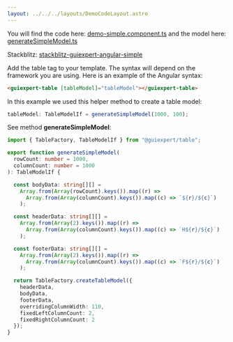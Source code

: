 ```yaml
---
layout: ../../../layouts/DemoCodeLayout.astro
---
```




You will find the code here: [demo-simple.component.ts](https://github.com/guiexperttable/table-website/blob/main/src/app/demos/simple/demo-simple.component.ts)
and the model here: [generateSimpleModel.ts](https://github.com/guiexperttable/demo-table-models/blob/main/src/lib/generateSimpleModel.ts)

Stackblitz: [stackblitz-guiexpert-angular-simple](https://stackblitz.com/edit/stackblitz-guiexpert-angular-simple)


Add the table tag to your template.
The syntax will depend on the framework you are using.
Here is an example of the Angular syntax:

```html
<guiexpert-table [tableModel]="tableModel"></guiexpert-table>
```


In this example we used this helper method to create a table model:

```ts
tableModel: TableModelIf = generateSimpleModel(1000, 100);
```

See method <b>generateSimpleModel</b>:





```ts title="generateSimpleModel()"
import { TableFactory, TableModelIf } from "@guiexpert/table";

export function generateSimpleModel(
  rowCount: number = 1000,
  columnCount: number = 1000
): TableModelIf {

  const bodyData: string[][] =
    Array.from(Array(rowCount).keys()).map((r) =>
      Array.from(Array(columnCount).keys()).map((c) => `${r}/${c}`)
    );

  const headerData: string[][] =
    Array.from(Array(2).keys()).map((r) =>
      Array.from(Array(columnCount).keys()).map((c) => `H${r}/${c}`)
    );

  const footerData: string[][] =
    Array.from(Array(2).keys()).map((r) =>
      Array.from(Array(columnCount).keys()).map((c) => `F${r}/${c}`)
    );

  return TableFactory.createTableModel({
    headerData,
    bodyData,
    footerData,
    overridingColumnWidth: 110,
    fixedLeftColumnCount: 2,
    fixedRightColumnCount: 2
  });
}

```

